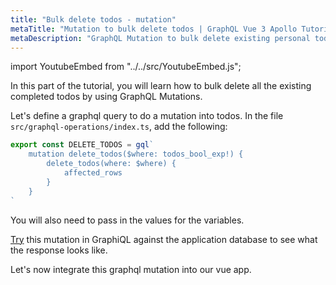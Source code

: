 ```yaml
---
title: "Bulk delete todos - mutation"
metaTitle: "Mutation to bulk delete todos | GraphQL Vue 3 Apollo Tutorial"
metaDescription: "GraphQL Mutation to bulk delete existing personal todos. Try the mutation in GraphiQL, passing the Authorization token to perform bulk operations"
---
```


import YoutubeEmbed from "../../src/YoutubeEmbed.js";

<YoutubeEmbed link="https://www.youtube.com/embed/WapegQHjlL8" />

In this part of the tutorial, you will learn how to bulk delete all the existing completed todos by using GraphQL Mutations.

Let's define a graphql query to do a mutation into todos. In the file `src/graphql-operations/index.ts`, add the following:

```ts
export const DELETE_TODOS = gql`
    mutation delete_todos($where: todos_bool_exp!) {
        delete_todos(where: $where) {
            affected_rows
        }
    }
`
```

You will also need to pass in the values for the variables.

[Try](https://hasura.io/learn/graphql/graphiql) this mutation in GraphiQL against the application database to see what the response looks like.

Let's now integrate this graphql mutation into our vue app.